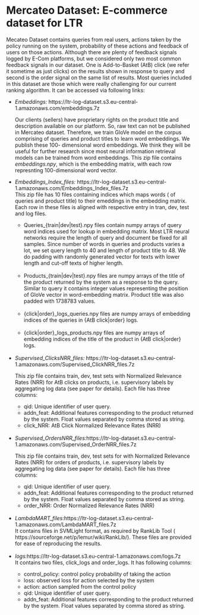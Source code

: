 <h1>Mercateo Dataset: E-commerce dataset for LTR</h1>

Mecateo Dataset contains queries from real users, actions taken by the policy running on the system, probability of these actions and feedback of users on those actions. Although there are plenty of feedback signals logged by E-Com platforms, but we considered only two most common feedback signals in our dataset. One is Add-to-Basket (AtB) click (we refer it sometime as just clicks) on the results shown in response to query and second is the order signal on the same list of results. Most queries included in this dataset are those which were really challenging for our current ranking algorithm. It can be accessed via following links:<br />
<ul>

<li><i>Embeddings:</i> https://ltr-log-dataset.s3.eu-central-1.amazonaws.com/embeddings.7z</li>

Our clients (sellers) have proprietary rights on the product title and description available on our platform. So, raw text can not be published in Mercateo dataset. Therefore, we train GloVe model on the corpus comprising of queries and product titles to learn word embeddings. We publish these 100- dimensional word embeddings. We think they will be useful for further research since most neural information retrieval models can be trained from word embeddings.
This zip file contains <i>embeddings.npy</i>, which is the embedding matrix, with each row represnting 100-dimensional word vector.


<li><i>Embeddings_Index_files:</i> https://ltr-log-dataset.s3.eu-central-1.amazonaws.com/Embeddings_Index_files.7z</li>
This zip file has 10 files containing indices which maps words ( of queries and product title) to their emeddings in the embedding matrix. Each row in these files is aligned with respective entry in tran, dev, test and log files.
<br />

<ul>
  <li>Queries_{train|dev|test}.npy</i> files contain numpy arrays of query word indices used for lookup in embedding matrix. Most LTR neural networks require the length of query and document be fixed for all samples. Since number of words in queries and products varies a lot, we set query length to 40 and length of product title to 48. We do padding with randomly generated vector for texts with lower length and cut-off texts of higher length. <br /><br /></li>
  <li>Products_{train|dev|test}.npy</i> files are numpy arrays of the title of the product returned by the system as a response to the query. Similar to query it contains integer values representing the position of GloVe vector in word-embedding matrix. Product title was also padded with 1738783 values.<br /><br /></li>
  
  <li>{click|order}_logs_queries.npy</i> files are numpy arrays of embedding indices of the queries in {AtB click|order} logs. <br /><br /></li>

<li>{click|order}_logs_products.npy</i> files are numpy arrays of embedding indices of the title of the product in {AtB click|order} logs. <br /><br /></li>
</ul></li>


<li><i>Supervised_ClicksNRR_files:</i> https://ltr-log-dataset.s3.eu-central-1.amazonaws.com/Supervised_ClickNRR_files.7z</li>

This zip file contains train, dev, test sets with Normalized Relevance Rates (NRR) for AtB clicks on products, i.e. supervisory labels by aggregating log data (see paper for details).
Each file has three columns:
<ul>
<li>qid: Unique identifier of user query.</li>
<li>addn_feat: Additional features corresponding to the product returned by the system. Float values separated by comma stored as string.</li>
<li>click_NRR: AtB Click Normalized Relevance Rates (NRR)</li>
</ul>  
<br />

<li><i>Supervised_OrdersNRR_files:</i>https://ltr-log-dataset.s3.eu-central-1.amazonaws.com/Supervised_OrderNRR_files.7z</li>

This zip file contains train, dev, test sets for with Normalized Relevance Rates (NRR) for orders of products, i.e. supervisory labels by aggregating log data (see paper for details).
Each file has three columns:
<ul>
<li>qid: Unique identifier of user query.</li>
<li>addn_feat: Additional features corresponding to the product returned by the system. Float values separated by comma stored as string.</li>
<li>order_NRR: Order Normalized Relevance Rates (NRR)</li>
</ul>  

<br />
<li><i>LambdaMART_files:</i>https://ltr-log-dataset.s3.eu-central-1.amazonaws.com/LambdaMART_files.7z</li>
It contains files in SVMLight format, as required by RankLib Tool ( https://sourceforge.net/p/lemur/wiki/RankLib/). These files are provided for ease of reproducing the results. 
<br />
<br />
<li><i>logs:</i>https://ltr-log-dataset.s3.eu-central-1.amazonaws.com/logs.7z</li>
It contains two files, click_logs and order_logs. It has following columns:<br />
<ul>
<li>control_policy: control policy probability of taking the action</li>
<li>loss: observed loss for action selected by the system</li>
<li>action: action sampled from the control policy</li>
<li>qid: Unique identifier of user query.</li>
<li>addn_feat: Additional features corresponding to the product returned by the system. Float values separated by comma stored as string.</li>
</ul>
</ul> 
